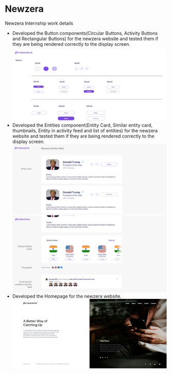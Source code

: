 # Newzera
Newzera Internship work details

* Developed the Button components(Circular Buttons, Activity Buttons and Rectangular Buttons) for the newzera website and tested them if they are being rendered correctly to the display screen.
![Buttons](https://github.com/vatsashah/Newzera/blob/master/UI%20Images/buttons.png)
* Developed the Entities component(Entity Card, Similar entity card, thumbnails, Entity in activity feed and list of entities) for the newzera website and tested them if they are being rendered correctly to the display screen.
![Entity Card](https://github.com/vatsashah/Newzera/blob/master/UI%20Images/entityCard.png)
![Other Entity Components](https://github.com/vatsashah/Newzera/blob/master/UI%20Images/otherEntityComponents.png)
* Developed the Homepage for the newzera website.
![Homepage](https://github.com/vatsashah/Newzera/blob/master/UI%20Images/homepage.png)
